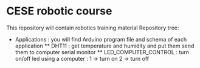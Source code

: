 # CESE robotic course
This repository will contain robotics training material
Repository tree:
 * Applications : you will find Arduino program file and schema of each application
 ** DHT11 : get temperature and humidity and put them send them to computer serial monitor
 ** LED_COMPUTER_CONTROL : turn on/off led using a computer : 1 -> turn on
                                                               2 -> turn off
 

